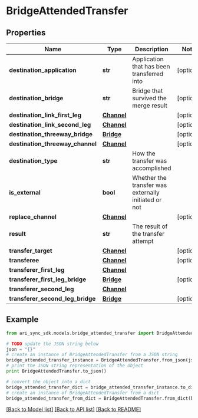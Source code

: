 # BridgeAttendedTransfer


## Properties
Name | Type | Description | Notes
------------ | ------------- | ------------- | -------------
**destination_application** | **str** | Application that has been transferred into | [optional] 
**destination_bridge** | **str** | Bridge that survived the merge result | [optional] 
**destination_link_first_leg** | [**Channel**](Channel.md) |  | [optional] 
**destination_link_second_leg** | [**Channel**](Channel.md) |  | [optional] 
**destination_threeway_bridge** | [**Bridge**](Bridge.md) |  | [optional] 
**destination_threeway_channel** | [**Channel**](Channel.md) |  | [optional] 
**destination_type** | **str** | How the transfer was accomplished | 
**is_external** | **bool** | Whether the transfer was externally initiated or not | 
**replace_channel** | [**Channel**](Channel.md) |  | [optional] 
**result** | **str** | The result of the transfer attempt | 
**transfer_target** | [**Channel**](Channel.md) |  | [optional] 
**transferee** | [**Channel**](Channel.md) |  | [optional] 
**transferer_first_leg** | [**Channel**](Channel.md) |  | 
**transferer_first_leg_bridge** | [**Bridge**](Bridge.md) |  | [optional] 
**transferer_second_leg** | [**Channel**](Channel.md) |  | 
**transferer_second_leg_bridge** | [**Bridge**](Bridge.md) |  | [optional] 

## Example

```python
from ari_sync_sdk.models.bridge_attended_transfer import BridgeAttendedTransfer

# TODO update the JSON string below
json = "{}"
# create an instance of BridgeAttendedTransfer from a JSON string
bridge_attended_transfer_instance = BridgeAttendedTransfer.from_json(json)
# print the JSON string representation of the object
print BridgeAttendedTransfer.to_json()

# convert the object into a dict
bridge_attended_transfer_dict = bridge_attended_transfer_instance.to_dict()
# create an instance of BridgeAttendedTransfer from a dict
bridge_attended_transfer_from_dict = BridgeAttendedTransfer.from_dict(bridge_attended_transfer_dict)
```
[[Back to Model list]](../README.md#documentation-for-models) [[Back to API list]](../README.md#documentation-for-api-endpoints) [[Back to README]](../README.md)


